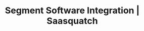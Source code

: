 ---
title: Segment Software Integration | Saasquatch
integrationName: Segment
logo: segment-integration.png
slug: segment
categories: 
 - tag-manager
 - featured
highlights: Looking for Segment software integration? SaaSquatch works with Segment to analyse and share customer data across platforms.
integrationDescription: |
    Segment is central analytics API and customer data hub. Segment customers can use analytics.js instead of directly using the Squatch.js javascript library
keyFeatures:
 - Implement SaaSquatch using Segment's javascript library
 - Works with API and Payment Provider programs
 - Identify, attribute, and convert referrals
 - Display the Referral Widget in Popup or Embedded mode
moreInfo:
 - "[Segment Quickstart Guide](/developer/segment/quickstart)"
 - "[Segment Tech Reference](/developer/segment)"
guideLink: /developer/segment/quickstart
category: landingPage
template: intergrationLander.html
---